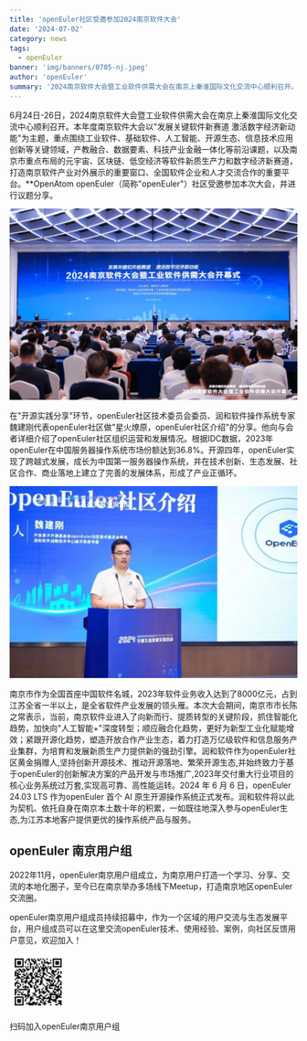 ```yaml
---
title: 'openEuler社区受邀参加2024南京软件大会'
date: '2024-07-02'
category: news
tags:
  - openEuler
banner: 'img/banners/0705-nj.jpeg'
author: 'openEuler'
summary: '2024南京软件大会暨工业软件供需大会在南京上秦淮国际文化交流中心顺利召开。'
---
```





6月24日-26日，2024南京软件大会暨工业软件供需大会在南京上秦淮国际文化交流中心顺利召开。本年度南京软件大会以"发展关键软件新赛道
激活数字经济新动能"为主题，重点围绕工业软件、基础软件、人工智能、开源生态、信息技术应用创新等关键领域，产教融合、数据要素、科技产业金融一体化等前沿课题，以及南京市重点布局的元宇宙、区块链、低空经济等软件新质生产力和数字经济新赛道，打造南京软件产业对外展示的重要窗口、全国软件企业和人才交流合作的重要平台。**OpenAtom
openEuler（简称\"openEuler\"）社区受邀参加本次大会，并进行议题分享。




<img src="./media/image1.png" width="1000" >


在"开源实践分享"环节，openEuler社区技术委员会委员、润和软件操作系统专家魏建刚代表openEuler社区做"星火燎原，openEuler社区介绍"的分享。他向与会者详细介绍了openEuler社区组织运营和发展情况。根据IDC数据，2023年openEuler在中国服务器操作系统市场份额达到36.8%。开源四年，openEuler实现了跨越式发展，成长为中国第一服务器操作系统，并在技术创新、生态发展、社区合作、商业落地上建立了完善的发展体系，形成了产业正循环。


<img src="./media/image2.jpeg" width="1000" >

南京市作为全国首座中国软件名城，2023年软件业务收入达到了8000亿元，占到江苏全省一半以上，是全省软件产业发展的领头雁。本次大会期间，南京市市长陈之常表示，当前，南京软件业进入了向新而行、提质转型的关键阶段，抓住智能化趋势，加快向"人工智能+"深度转型；顺应融合化趋势，更好为新型工业化赋能增效；紧跟开源化趋势，塑造开放合作产业生态，着力打造万亿级软件和信息服务产业集群，为培育和发展新质生产力提供新的强劲引擎。润和软件作为openEuler社区黄金捐赠人,坚持创新开源技术、推动开源落地、繁荣开源生态,并始终致力于基于openEuler的创新解决方案的产品开发与市场推广,2023年交付重大行业项目的核心业务系统过万套,实现高可靠、高性能运转。2024
年 6 月 6 日，openEuler 24.03 LTS 作为openEuler 首个 AI
原生开源操作系统正式发布。润和软件将以此为契机、依托自身在南京本土数十年的积累，一如既往地深入参与openEuler生态,为江苏本地客户提供更优的操作系统产品与服务。

## openEuler 南京用户组

2022年11月，openEuler南京用户组成立，为南京用户打造一个学习、分享、交流的本地化圈子，至今已在南京举办多场线下Meetup，打造南京地区openEuler交流圈。

openEuler南京用户组成员持续招募中，作为一个区域的用户交流与生态发展平台，用户组成员可以在这里交流openEuler技术、使用经验、案例，向社区反馈用户意见，欢迎加入！


<img src="./media/image3.png" width="100" >

扫码加入openEuler南京用户组
